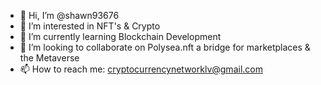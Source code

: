 - 👋 Hi, I’m @shawn93676
- 👀 I’m interested in NFT's & Crypto
- 🌱 I’m currently learning Blockchain Development
- 💞️ I’m looking to collaborate on Polysea.nft a bridge for marketplaces & the Metaverse
- 📫 How to reach me: cryptocurrencynetworklv@gmail.com

<!---
shawn93676/shawn93676 is a ✨ special ✨ repository because its `README.md` (this file) appears on your GitHub profile.
You can click the Preview link to take a look at your changes.
--->
